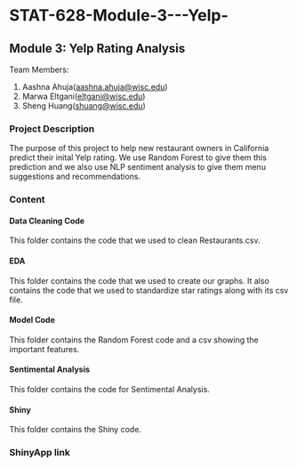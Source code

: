 # STAT-628-Module-3---Yelp-

## Module 3: Yelp Rating Analysis 
Team Members:
1. Aashna Ahuja(aashna.ahuja@wisc.edu)
2. Marwa Eltgani(eltgani@wisc.edu)
3. Sheng Huang(shuang@wisc.edu)

### Project Description 
The purpose of this project to help new restaurant owners in California predict their inital Yelp rating. We use Random Forest to give them this prediction and we also use NLP sentiment analysis to give them menu suggestions and recommendations. 

### Content 

#### Data Cleaning Code
This folder contains the code that we used to clean Restaurants.csv. 

#### EDA
This folder contains the code that we used to create our graphs. It also contains the code that we used to standardize star ratings along with its csv file. 

#### Model Code
This folder contains the Random Forest code and a csv showing the important features.

#### Sentimental Analysis 
This folder contains the code for Sentimental Analysis.

#### Shiny 
This folder contains the Shiny code. 

### ShinyApp link
